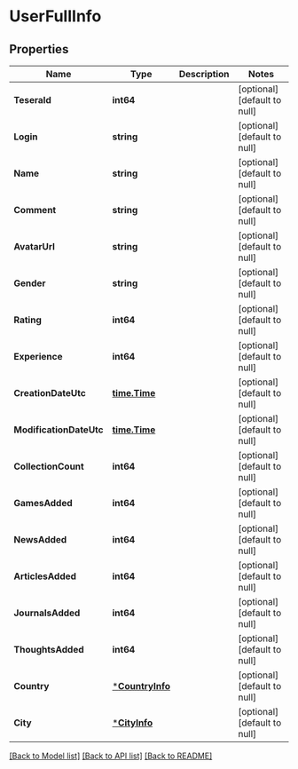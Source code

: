 # UserFullInfo

## Properties
Name | Type | Description | Notes
------------ | ------------- | ------------- | -------------
**TeseraId** | **int64** |  | [optional] [default to null]
**Login** | **string** |  | [optional] [default to null]
**Name** | **string** |  | [optional] [default to null]
**Comment** | **string** |  | [optional] [default to null]
**AvatarUrl** | **string** |  | [optional] [default to null]
**Gender** | **string** |  | [optional] [default to null]
**Rating** | **int64** |  | [optional] [default to null]
**Experience** | **int64** |  | [optional] [default to null]
**CreationDateUtc** | [**time.Time**](time.Time.md) |  | [optional] [default to null]
**ModificationDateUtc** | [**time.Time**](time.Time.md) |  | [optional] [default to null]
**CollectionCount** | **int64** |  | [optional] [default to null]
**GamesAdded** | **int64** |  | [optional] [default to null]
**NewsAdded** | **int64** |  | [optional] [default to null]
**ArticlesAdded** | **int64** |  | [optional] [default to null]
**JournalsAdded** | **int64** |  | [optional] [default to null]
**ThoughtsAdded** | **int64** |  | [optional] [default to null]
**Country** | [***CountryInfo**](CountryInfo.md) |  | [optional] [default to null]
**City** | [***CityInfo**](CityInfo.md) |  | [optional] [default to null]

[[Back to Model list]](../README.md#documentation-for-models) [[Back to API list]](../README.md#documentation-for-api-endpoints) [[Back to README]](../README.md)


